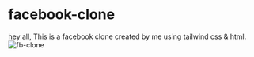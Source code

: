 # facebook-clone
hey all,
This is a facebook clone created by me using tailwind css & html.
![fb-clone](https://user-images.githubusercontent.com/84692375/225901354-9c640a78-f199-4c98-8e09-8c55f1fedbee.png)
